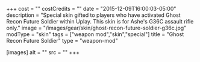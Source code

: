 +++
cost = ""
costCredits = ""
date = "2015-12-09T16:00:03-05:00"
description = "Special skin gifted to players who have activated Ghost Recon Future Soldier within Uplay. This skin is for Ashe's G36C assault rifle only."
image = "/images/gear/skin/ghost-recon-future-soldier-g36c.jpg"
modType = "skin"
tags = ["weapon mod","skin","special"]
title = "Ghost Recon Future Soldier"
type = "weapon-mod"

[images]
  alt = ""
  src = ""
+++
